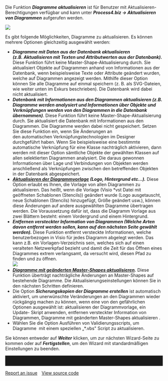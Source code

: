 

Die Funktion ***Diagramme aktualisieren*** ist für Benutzer mit
Aktualisieren-Berechtigungen verfügbar und kann unter ***Process4.biz
-&gt; Aktualisieren von Diagrammen*** aufgerufen werden.

![](//images.ctfassets.net/utx1h0gfm1om/5Ow3Y5HfdCWE6Em0YS884O/df1e456b53d36ce2a06c3b22610d0e55/1018582.png)

Es gibt folgende Möglichkeiten, Diagramme zu aktualisieren. Es können
mehrere Optionen gleichzeitig ausgewählt werden: 

-   ***Diagramme mit Daten aus der Datenbank aktualisieren
    (z.B. Aktualisieren mit Texten und Attributwerten aus der
    Datenbank).*** Diese Funktion führt keine
    Master-Shape-Aktualisierung durch. Sie aktualisiert Objekte auf
    Diagrammen anhand von Informationen aus der Datenbank, wenn
    beispielsweise Texte oder Attribute geändert wurden, welche auf
    Diagrammen angezeigt werden. Mithilfe dieser Option können Sie alle
    Diagramme auf einmal speichern (z. B. als SVG-Dateien, wie weiter
    unten im Exkurs beschrieben). Die Datenbank wird dabei nicht
    aktualisiert. 
-   ***Datenbank mit Informationen aus den Diagrammen aktualisieren
    (z.B. Diagramme werden analysiert und Informationen über Objekte und
    Verknüpfungen werden von den Diagrammen in die Datenbank
    übernommen)***. Diese Funktion führt keine
    Master-Shape-Aktualisierung durch. Sie aktualisiert die Datenbank
    mit Informationen aus den Diagrammen. Die Diagramme werden dabei
    nicht gespeichert. Setzen Sie diese Funktion ein, wenn Sie
    Änderungen an den automatischen Verknüpfungstechnologien im Designer
    durchgeführt haben. Wenn Sie beispielsweise eine bestimmte
    automatische Verknüpfung für eine Klasse nachträglich aktivieren,
    dann werden mit dieser Option sämtliche Objekte der gewählten
    Klassen auf allen selektierten Diagrammen analysiert. Die daraus
    gewonnen Informationen über Lage und Verbindungen von Objekten
    werden anschließend als Verknüpfungen zwischen den betreffenden
    Objekten in der Datenbank abgespeichert.
-   ***[Aktualisieren der
    Diagrammvorlage](Aktualisieren_der_Diagrammvorlage) (Logo,
    Hintergrund etc…).*** Diese Option erlaubt es Ihnen, die Vorlage von
    allen Diagrammen zu aktualisieren. Das heißt, wenn die Vorlage
    (Visio \*vst Datei mit geöffneten Schablonen (Stencils)) geändert
    wurde (Logo ausgetauscht, neue Schablonen (Stencils) hinzugefügt,
    Größe geändert usw.), können diese Änderungen auf andere
    ausgewählten Diagramme übertragen werden. Die Voraussetzung dafür
    ist, dass die Diagramm Vorlage aus zwei Blättern besteht: einem
    Vordergrund und einem Hintergrund.
-   ***Entfernen versteckter Information von Diagrammen (Welche Arten
    davon entfernt werden sollen, kann auf den nächsten Seite gewählt
    werden).*** Diese Funktion entfernt versteckte Informationen, welche
    benutzerbezogen in Visio für jedes Diagramm abgelegt werden. Das
    kann z.B. ein Vorlagen-Verzeichnis sein, welches sich auf einen
    veralteten Netzwerkpfad bezieht und damit die Zeit für das Öffnen
    eines Diagrammes extrem verlangsamt, da versucht wird, diesen Pfad
    zu finden und zu öffnen.   
    ![](//images.ctfassets.net/utx1h0gfm1om/1KvVCBABq4EIWosK4WKceU/055c191382ba11e8a913d7affe67cbca/1018819.png)
-   ***[Diagramme mit geänderten Master-Shapes
    aktualisieren](Aktualisieren_der_Diagramme_mit_geänderten_Mastershapes).*** Diese
    Funktion überträgt nachträgliche Änderungen an Master-Shapes auf
    bestehende Diagramme. Die Aktualisierungseinstellungen können Sie in
    den nächsten Schritten definieren. 
-   Die Option ***Sicherungskopien der Diagramme erstellen*** ist
    automatisch aktiviert, um unerwünschte Veränderungen an den
    Diagrammen wieder rückgängig machen zu können, wenn eine von den
    gefährlichen Optionen ausgewählt ist: aktualisieren der
    Diagrammvorlage, ein Update- Skript anwenden, entfernen versteckter
    Information von Diagrammen, Diagramme mit geänderten Master-Shapes
    aktualisieren .
-   Wählen Sie die Option Ausführen von Validierungsscripts, um
    Diagramme  mit einem speziellen „\*.vbs" Script zu aktualisieren.

Sie können entweder auf ***Weiter*** klicken, um zur nächsten
Wizard-Seite zu kommen oder auf ***Fertigstellen***, um den Wizard mit
standardmäßigen Einstellungen zu beenden.


<hr style="padding-top:2rem" />
<a href="https://github.com/process4/docs/issues" target="_blank" class="bgw btn btn-primary btn-lg shadow-sm">Report an issue</a>
<a href="https://github.com/process4/docs" target="_blank" class="bgw btn btn-primary btn-lg shadow-sm" style="margin-left:10px;">View source code</a>
